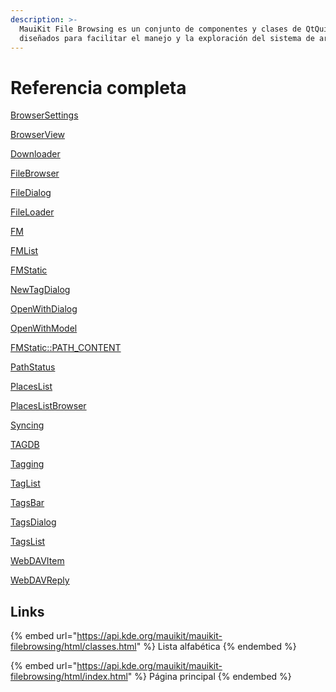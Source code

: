```yaml
---
description: >-
  MauiKit File Browsing es un conjunto de componentes y clases de QtQuick
  diseñados para facilitar el manejo y la exploración del sistema de archivos.
---
```


# Referencia completa

[BrowserSettings](https://api.kde.org/mauikit/mauikit-filebrowsing/html/classBrowserSettings.html)

[BrowserView](https://api.kde.org/mauikit/mauikit-filebrowsing/html/classBrowserView.html)

[Downloader](https://api.kde.org/mauikit/mauikit-filebrowsing/html/classFMH\_1\_1Downloader.html)

[FileBrowser](https://api.kde.org/mauikit/mauikit-filebrowsing/html/classFileBrowser.html)

[FileDialog](https://api.kde.org/mauikit/mauikit-filebrowsing/html/classFileDialog.html)

[FileLoader](https://api.kde.org/mauikit/mauikit-filebrowsing/html/classFMH\_1\_1FileLoader.html)

[FM](https://api.kde.org/mauikit/mauikit-filebrowsing/html/classFM.html)

[FMList](https://api.kde.org/mauikit/mauikit-filebrowsing/html/classFMList.html)

[FMStatic](https://api.kde.org/mauikit/mauikit-filebrowsing/html/classFMStatic.html)

[NewTagDialog](https://api.kde.org/mauikit/mauikit-filebrowsing/html/classNewTagDialog.html)

[OpenWithDialog](https://api.kde.org/mauikit/mauikit-filebrowsing/html/classOpenWithDialog.html)

[OpenWithModel](https://api.kde.org/mauikit/mauikit-filebrowsing/html/classOpenWithModel.html)

[FMStatic::PATH\_CONTENT](https://api.kde.org/mauikit/mauikit-filebrowsing/html/structFMStatic\_1\_1PATH\_\_CONTENT.html)

[PathStatus](https://api.kde.org/mauikit/mauikit-filebrowsing/html/structPathStatus.html)

[PlacesList](https://api.kde.org/mauikit/mauikit-filebrowsing/html/classPlacesList.html)

[PlacesListBrowser](https://api.kde.org/mauikit/mauikit-filebrowsing/html/classPlacesListBrowser.html)

[Syncing](https://api.kde.org/mauikit/mauikit-filebrowsing/html/classSyncing.html)

[TAGDB](https://api.kde.org/mauikit/mauikit-filebrowsing/html/classTAGDB.html)

[Tagging](https://api.kde.org/mauikit/mauikit-filebrowsing/html/classTagging.html)

[TagList](https://api.kde.org/mauikit/mauikit-filebrowsing/html/classTagList.html)

[TagsBar](https://api.kde.org/mauikit/mauikit-filebrowsing/html/classTagsBar.html)

[TagsDialog](https://api.kde.org/mauikit/mauikit-filebrowsing/html/classTagsDialog.html)

[TagsList](https://api.kde.org/mauikit/mauikit-filebrowsing/html/classTagsList.html)

[WebDAVItem](https://api.kde.org/mauikit/mauikit-filebrowsing/html/classWebDAVItem.html)

[WebDAVReply](https://api.kde.org/mauikit/mauikit-filebrowsing/html/classWebDAVReply.html)

## Links

{% embed url="https://api.kde.org/mauikit/mauikit-filebrowsing/html/classes.html" %}
Lista alfabética
{% endembed %}

{% embed url="https://api.kde.org/mauikit/mauikit-filebrowsing/html/index.html" %}
Página principal
{% endembed %}

